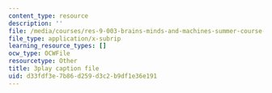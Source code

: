 ```yaml
---
content_type: resource
description: ''
file: /media/courses/res-9-003-brains-minds-and-machines-summer-course-summer-2015/d33fdf3e7b86d259d3c2b9df1e36e191_7XvgBI2KV28.srt
file_type: application/x-subrip
learning_resource_types: []
ocw_type: OCWFile
resourcetype: Other
title: 3play caption file
uid: d33fdf3e-7b86-d259-d3c2-b9df1e36e191
---
```

